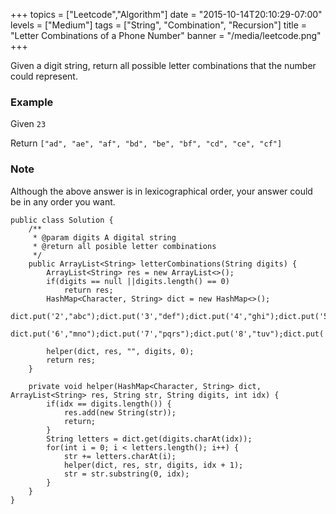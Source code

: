 +++
topics = ["Leetcode","Algorithm"]
date = "2015-10-14T20:10:29-07:00"
levels = ["Medium"]
tags = ["String", "Combination", "Recursion"]
title = "Letter Combinations of a Phone Number"
banner = "/media/leetcode.png"
+++

Given a digit string, return all possible letter combinations that the number could represent.

<!--more-->

### Example
Given `23`

Return `["ad", "ae", "af", "bd", "be", "bf", "cd", "ce", "cf"]`

### Note
Although the above answer is in lexicographical order, your answer could be in any order you want.



```
public class Solution {
    /**
     * @param digits A digital string
     * @return all posible letter combinations
     */
    public ArrayList<String> letterCombinations(String digits) {
        ArrayList<String> res = new ArrayList<>();
        if(digits == null ||digits.length() == 0)
            return res;
        HashMap<Character, String> dict = new HashMap<>();
        dict.put('2',"abc");dict.put('3',"def");dict.put('4',"ghi");dict.put('5',"jkl");
        dict.put('6',"mno");dict.put('7',"pqrs");dict.put('8',"tuv");dict.put('9',"wxyz");

        helper(dict, res, "", digits, 0);
        return res;
    }
    
    private void helper(HashMap<Character, String> dict, ArrayList<String> res, String str, String digits, int idx) {
        if(idx == digits.length()) {
            res.add(new String(str));
            return;
        }
        String letters = dict.get(digits.charAt(idx));
        for(int i = 0; i < letters.length(); i++) {
            str += letters.charAt(i);
            helper(dict, res, str, digits, idx + 1);
            str = str.substring(0, idx);
        }
    }
}
```